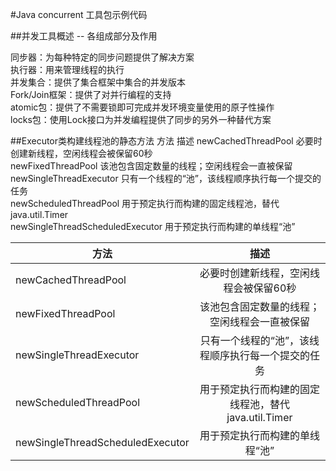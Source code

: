 #Java  concurrent 工具包示例代码  

##并发工具概述 -- 各组成部分及作用

同步器：为每种特定的同步问题提供了解决方案  
执行器：用来管理线程的执行  
并发集合：提供了集合框架中集合的并发版本  
Fork/Join框架：提供了对并行编程的支持  
atomic包：提供了不需要锁即可完成并发环境变量使用的原子性操作  
locks包：使用Lock接口为并发编程提供了同步的另外一种替代方案  


##Executor类构建线程池的静态方法
     方法	                                   描述
newCachedThreadPool	                必要时创建新线程，空闲线程会被保留60秒  
newFixedThreadPool	                该池包含固定数量的线程；空闲线程会一直被保留  
newSingleThreadExecutor	            只有一个线程的“池”，该线程顺序执行每一个提交的任务  
newScheduledThreadPool	            用于预定执行而构建的固定线程池，替代java.util.Timer  
newSingleThreadScheduledExecutor	用于预定执行而构建的单线程“池”  

|    方法                            | 描述                                                  |
| ---------------------------------- |:-----------------------------------------------------:|
| newCachedThreadPool                | 必要时创建新线程，空闲线程会被保留60秒                |
| newFixedThreadPool                 | 该池包含固定数量的线程；空闲线程会一直被保留          |
| newSingleThreadExecutor            | 只有一个线程的“池”，该线程顺序执行每一个提交的任务    |
| newScheduledThreadPool             | 用于预定执行而构建的固定线程池，替代java.util.Timer   |
| newSingleThreadScheduledExecutor   | 用于预定执行而构建的单线程“池”                        |
